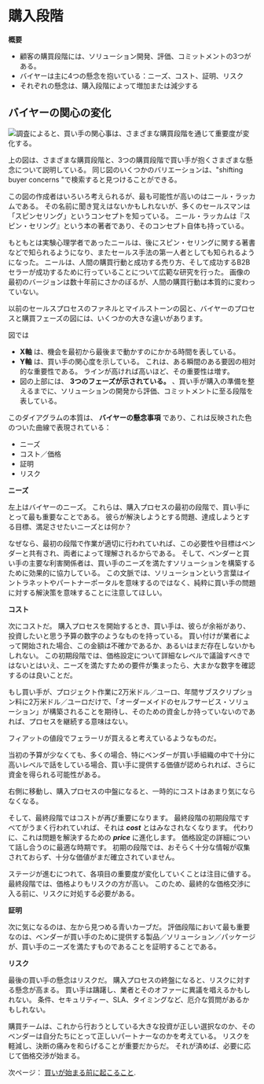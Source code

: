 # 購入段階

**概要**

* 顧客の購買段階には、ソリューション開発、評価、コミットメントの3つがある。
* バイヤーは主に4つの懸念を抱いている：ニーズ、コスト、証明、リスク
* それぞれの懸念は、購入段階によって増加または減少する

## バイヤーの関心の変化

![調査によると、買い手の関心事は、さまざまな購買段階を通じて重要度が変化する。](./buying-phases/images/01.png)

上の図は、さまざまな購買段階と、3つの購買段階で買い手が抱くさまざまな懸念について説明している。 同じ図のいくつかのバリエーションは、"shifting buyer concerns "で検索すると見つけることができる。

この図の作成者はいろいろ考えられるが、最も可能性が高いのはニール・ラッカムである。 その名前に聞き覚えはないかもしれないが、多くのセールスマンは「スピンセリング」というコンセプトを知っている。 ニール・ラッカムは『スピン・セリング』という本の著者であり、そのコンセプト自体も持っている。

もともとは実験心理学者であったニールは、後にスピン・セリングに関する著書などで知られるようになり、またセールス手法の第一人者としても知られるようになった。 ニールは、人間の購買行動と成功する売り方、そして成功するB2Bセラーが成功するために行っていることについて広範な研究を行った。 画像の最初のバージョンは数十年前にさかのぼるが、人間の購買行動は本質的に変わっていない。

以前のセールスプロセスのファネルとマイルストーンの図と、バイヤーのプロセスと購買フェーズの図には、いくつかの大きな違いがあります。

図では

* **X軸** は、機会を最初から最後まで動かすのにかかる時間を表している。
* **Y軸** は、買い手の関心度を示している。 これは、ある瞬間のある要因の相対的な重要性である。 ラインが高ければ高いほど、その重要性は増す。
* 図の上部には、 **3つのフェーズが示されている。** 、買い手が購入の準備を整えるまでに、ソリューションの開発から評価、コミットメントに至る段階を表している。

このダイアグラムの本質は、 **バイヤーの懸念事項** であり、これは反映された色のついた曲線で表現されている：

* ニーズ
* コスト／価格
* 証明
* リスク

**ニーズ**

左上はバイヤーのニーズ。 これらは、購入プロセスの最初の段階で、買い手にとって最も重要なことである。 彼らが解決しようとする問題、達成しようとする目標、満足させたいニーズとは何か？

なぜなら、最初の段階で作業が適切に行われていれば、この必要性や目標はベンダーと共有され、両者によって理解されるからである。 そして、ベンダーと買い手の主要な利害関係者は、買い手のニーズを満たすソリューションを構築するために効果的に協力している。 この文脈では、ソリューションという言葉はイントラネットやパートナーポータルを意味するのではなく、純粋に買い手の問題に対する解決策を意味することに注意してほしい。

**コスト**

次にコストだ。 購入プロセスを開始するとき、買い手は、彼らが余裕があり、投資したいと思う予算の数字のようなものを持っている。 買い付けが業者によって開始された場合、この金額は不確かであるか、あるいはまだ存在しないかもしれない。 この初期段階では、価格設定について詳細なレベルで議論すべきではないとはいえ、ニーズを満たすための要件が集まったら、大まかな数字を確認するのは良いことだ。

もし買い手が、プロジェクト作業に2万米ドル／ユーロ、年間サブスクリプション料に2万米ドル／ユーロだけで、「オーダーメイドのセルフサービス・ソリューション」が構築されることを期待し、そのための資金しか持っていないのであれば、プロセスを継続する意味はない。

フィアットの値段でフェラーリが買えると考えているようなものだ。

当初の予算が少なくても、多くの場合、特にベンダーが買い手組織の中で十分に高いレベルで話をしている場合、買い手に提供する価値が認められれば、さらに資金を得られる可能性がある。

右側に移動し、購入プロセスの中盤になると、一時的にコストはあまり気にならなくなる。

そして、最終段階ではコストが再び重要になります。 最終段階の初期段階ですべてがうまく行われていれば、それは **_cost_** とはみなされなくなります。 代わりに、これは問題を解決するための **_price_** に進化します。 価格設定の詳細について話し合うのに最適な時期です。 初期の段階では、おそらく十分な情報が収集されておらず、十分な価値がまだ確立されていません。

ステージが進むにつれて、各項目の重要度が変化していくことは注目に値する。 最終段階では、価格よりもリスクの方が高い。 このため、最終的な価格交渉に入る前に、リスクに対処する必要がある。

**証明**

次に気になるのは、左から見つめる青いカーブだ。 評価段階において最も重要なのは、ベンダーが買い手のために提供する製品／ソリューション／パッケージが、買い手のニーズを満たすものであることを証明することである。

**リスク**

最後の買い手の懸念はリスクだ。 購入プロセスの終盤になると、リスクに対する懸念が高まる。 買い手は躊躇し、業者とそのオファーに異議を唱えるかもしれない。 条件、セキュリティー、SLA、タイミングなど、厄介な質問があるかもしれない。

購買チームは、これから行おうとしている大きな投資が正しい選択なのか、そのベンダーは自分たちにとって正しいパートナーなのかを考えている。 リスクを軽減し、決断の痛みを和らげることが重要だからだ。 それが済めば、必要に応じて価格交渉が始まる。

次ページ： [買いが始まる前に起こること](./before-buying-starts.md).
